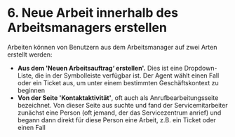 # 6. Neue Arbeit innerhalb des Arbeitsmanagers erstellen

Arbeiten können von Benutzern aus dem Arbeitsmanager auf zwei Arten erstellt werden:

* **Aus dem 'Neuen Arbeitsauftrag‘ erstellen'.** Dies ist eine Dropdown-Liste, die in der Symbolleiste verfügbar ist. Der Agent wählt einen Fall oder ein Ticket aus, um unter einem bestimmten Geschäftskontext zu beginnen
* **Von der Seite 'Kontaktaktivität'**, oft auch als Anrufbearbeitungsseite bezeichnet. Von dieser Seite aus suchte und fand der Servicemitarbeiter zunächst eine Person \(oft jemand, der das Servicezentrum anrief\) und begann dann direkt für diese Person eine Arbeit, z.B. ein Ticket oder einen Fall




